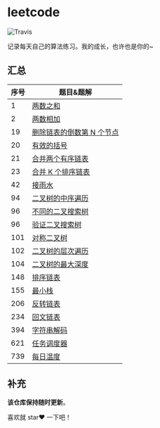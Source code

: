 # leetcode

![Travis](https://img.shields.io/badge/language-php-red.svg)

记录每天自己的算法练习。我的成长，也许也是你的~ 

## 汇总

| 序号   | 题目&题解                                    |
| ---- | ---------------------------------------- |
| 1    | [两数之和](https://github.com/sdxuzheng/Leetcode/blob/master/notes/两数之和.md) |
| 2    | [两数相加](https://github.com/sdxuzheng/Leetcode/blob/master/notes/两数相加.md) |
| 19   | [删除链表的倒数第 N 个节点](https://github.com/sdxuzheng/Leetcode/blob/master/notes/删除链表的倒数第N个节点.md) |
| 20   | [有效的括号](https://github.com/sdxuzheng/Leetcode/blob/master/notes/有效的括号.md) |
| 21   | [合并两个有序链表](https://github.com/sdxuzheng/Leetcode/blob/master/notes/合并两个有序链表.md) |
| 23   | [合并 K 个排序链表](https://github.com/sdxuzheng/Leetcode/blob/master/notes/合并K个排序链表.md) |
| 42   | [接雨水](https://github.com/sdxuzheng/Leetcode/blob/master/notes/接雨水.md) |
| 94   | [二叉树的中序遍历](https://github.com/sdxuzheng/Leetcode/blob/master/notes/二叉树的中序遍历.md) |
| 96   | [不同的二叉搜索树](https://github.com/sdxuzheng/Leetcode/blob/master/notes/不同的二叉搜索树.md) |
| 96   | [验证二叉搜索树](https://github.com/sdxuzheng/Leetcode/blob/master/notes/验证二叉搜索树.md) |
| 101  | [对称二叉树](https://github.com/sdxuzheng/Leetcode/blob/master/notes/对称二叉树.md) |
| 102  | [二叉树的层次遍历](https://github.com/sdxuzheng/Leetcode/blob/master/notes/二叉树的层次遍历.md) |
| 104  | [二叉树的最大深度](https://github.com/sdxuzheng/Leetcode/blob/master/notes/二叉树的最大深度.md) |
| 148  | [排序链表](https://github.com/sdxuzheng/Leetcode/blob/master/notes/排序链表.md) |
| 155  | [最小栈](https://github.com/sdxuzheng/Leetcode/blob/master/notes/最小栈.md) |
| 206  | [反转链表](https://github.com/sdxuzheng/Leetcode/blob/master/notes/反转链表.md) |
| 234  | [回文链表](https://github.com/sdxuzheng/Leetcode/blob/master/notes/回文链表.md) |
| 394  | [字符串解码](https://github.com/sdxuzheng/Leetcode/blob/master/notes/字符串解码.md) |
| 621  | [任务调度器](https://github.com/sdxuzheng/Leetcode/blob/master/notes/任务调度器.md) |
| 739  | [每日温度](https://github.com/sdxuzheng/Leetcode/blob/master/notes/每日温度.md) |

## 补充
**该仓库保持随时更新**。

喜欢就 star❤️ 一下吧！


